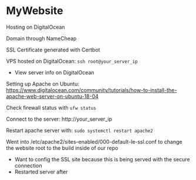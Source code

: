 # MyWebsite

Hosting on DigitalOcean

Domain through NameCheap

SSL Certificate generated with Certbot

VPS hosted on DigitalOcean: `ssh root@your_server_ip`
- View server info on DigitalOcean

Setting up Apache on Ubuntu: https://www.digitalocean.com/community/tutorials/how-to-install-the-apache-web-server-on-ubuntu-18-04

Check firewall status with `ufw status`

Connect to the server: http://your_server_ip

Restart apache server with: `sudo systemctl restart apache2`

Went into /etc/apache2/sites-enabled/000-default-le-ssl.conf to change the website root to the build inside of our repo
- Want to config the SSL site because this is being served with the secure connection
- Restarted server after
